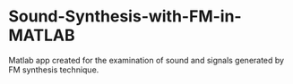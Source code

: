 # Sound-Synthesis-with-FM-in-MATLAB
Matlab app created for the examination of sound and signals generated by FM synthesis technique.
